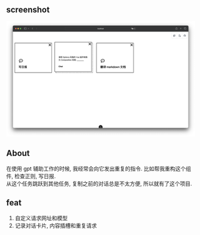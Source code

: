 ## screenshot
![screenshot](/img/main_page.png)

## About
在使用 gpt 辅助工作的时候, 我经常会向它发出重复的指令. 比如帮我重构这个组件, 检查正则, 写日报.  
从这个任务跳跃到其他任务, 复制之前的对话总是不太方便, 所以就有了这个项目.  

## feat
1. 自定义请求网址和模型
2. 记录对话卡片, 内容插槽和重复请求
